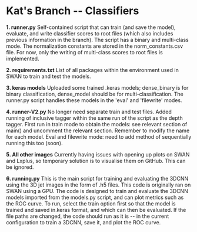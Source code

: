 # Kat's Branch -- Classifiers

**1. runner.py**
Self-contained script that can train (and save the model), evaluate, and write classifier scores to root files (which also includes previous information in the branch). The script has a binary and multi-class mode. The normalization constants are stored in the norm_constants.csv file. For now, only the writing of multi-class scores to root files is implemented.

**2. requirements.txt**
List of all packages within the environment used in SWAN to train and test the models.

**3. keras models**
Uploaded some trained .keras models; dense_binary is for binary classification, dense_model should be for multi-classification. The runner.py script handles these models in the 'eval' and 'filewrite' modes.

**4. runner-V2.py**
No longer need separate train and test files. Added running of inclusive tagger within the same run of the script as the depth tagger. First run in train mode to obtain the models: see relevant section of main() and uncomment the relevant section. Remember to modify the name for each model. Eval and filewrite mode: need to add method of sequentially running this too (soon). 

**5. All other images**
Currently having issues with opening up plots on SWAN and Lxplus, so temporary solution is to visualise them on GitHub. This can be ignored.

**6. running.py**
This is the main script for training and evaluating the 3DCNN using the 3D jet images in the form of .h5 files. This code is originally ran on SWAN using a GPU. The code is designed to train and evaluate the 3DCNN models imported from the models.py script, and can plot metrics such as the ROC curve. To run, select the train option first so that the model is trained and saved in.keras format, and which can then be evaluated. If the file paths are changed, the code should run as it is -- in the current configuration to train a 3DCNN, save it, and plot the ROC curve.
